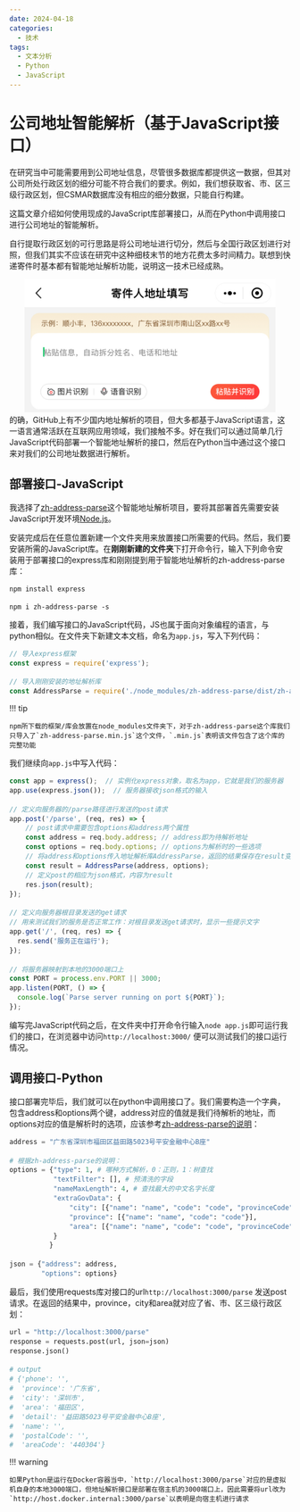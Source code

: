 ```yaml
---
date: 2024-04-18
categories:
  - 技术
tags:
  - 文本分析
  - Python
  - JavaScript
---
```


# 公司地址智能解析（基于JavaScript接口）
在研究当中可能需要用到公司地址信息，尽管很多数据库都提供这一数据，但其对公司所处行政区划的细分可能不符合我们的要求。例如，我们想获取省、市、区三级行政区划，但CSMAR数据库没有相应的细分数据，只能自行构建。

这篇文章介绍如何使用现成的JavaScript库部署接口，从而在Python中调用接口进行公司地址的智能解析。

<!-- more -->

自行提取行政区划的可行思路是将公司地址进行切分，然后与全国行政区划进行对照，但我们其实不应该在研究中这种细枝末节的地方花费太多时间精力。联想到快递寄件时基本都有智能地址解析功能，说明这一技术已经成熟。
<div style="text-align: center;">
<img src="/images/address_parse_app.jpg" width="450" >
</div>
的确，GitHub上有不少国内地址解析的项目，但大多都基于JavaScript语言，这一语言通常活跃在互联网应用领域，我们接触不多。好在我们可以通过简单几行JavaScript代码部署一个智能地址解析的接口，然后在Python当中通过这个接口来对我们的公司地址数据进行解析。

## 部署接口-JavaScript
我选择了<a href="https://github.com/ldwonday/zh-address-parse/tree/master" target="_blank">zh-address-parse</a>这个智能地址解析项目，要将其部署首先需要安装JavaScript开发环境<a href="https://nodejs.org/en/download" target="_blank">Node.js</a>。

安装完成后在任意位置新建一个文件夹用来放置接口所需要的代码。然后，我们要安装所需的JavaScript库。在**刚刚新建的文件夹**下打开命令行，输入下列命令安装用于部署接口的express库和刚刚提到用于智能地址解析的zh-address-parse库：
```shell
npm install express

npm i zh-address-parse -s
```

接着，我们编写接口的JavaScript代码，JS也属于面向对象编程的语言，与python相似。在文件夹下新建文本文档，命名为`app.js`，写入下列代码：
```javascript
// 导入express框架
const express = require('express');

// 导入刚刚安装的地址解析库
const AddressParse = require('./node_modules/zh-address-parse/dist/zh-address-parse.min.js')
```

!!! tip

    npm所下载的框架/库会放置在node_modules文件夹下，对于zh-address-parse这个库我们只导入了`zh-address-parse.min.js`这个文件，`.min.js`表明该文件包含了这个库的完整功能

我们继续向`app.js`中写入代码：
```javascript
const app = express();  // 实例化express对象，取名为app，它就是我们的服务器
app.use(express.json());  // 服务器接收json格式的输入

// 定义向服务器的/parse路径进行发送的post请求
app.post('/parse', (req, res) => {
    // post请求中需要包含options和address两个属性
    const address = req.body.address; // address即为待解析地址
    const options = req.body.options; // options为解析时的一些选项
    // 将address和options传入地址解析库AddressParse，返回的结果保存在result变量里
    const result = AddressParse(address, options);
    // 定义post的相应为json格式，内容为result
    res.json(result);
});

// 定义向服务器根目录发送的get请求
// 用来测试我们的服务是否正常工作：对根目录发送get请求时，显示一些提示文字
app.get('/', (req, res) => {
  res.send('服务正在运行');
});

// 将服务器映射到本地的3000端口上
const PORT = process.env.PORT || 3000;
app.listen(PORT, () => {
  console.log(`Parse server running on port ${PORT}`);
});
```

编写完JavaScript代码之后，在文件夹中打开命令行输入`node app.js`即可运行我们的接口，在浏览器中访问`http://localhost:3000/` 便可以测试我们的接口运行情况。

## 调用接口-Python
接口部署完毕后，我们就可以在python中调用接口了。我们需要构造一个字典，包含address和options两个键，address对应的值就是我们待解析的地址，而options对应的值是解析时的选项，应该参考<a href="https://github.com/ldwonday/zh-address-parse/tree/master?tab=readme-ov-file#usage" target="_blank">zh-address-parse的说明</a>：

```python
address = "广东省深圳市福田区益田路5023号平安金融中心B座"

# 根据zh-address-parse的说明：
options = {"type": 1, # 哪种方式解析，0：正则，1：树查找
           "textFilter": [], # 预清洗的字段
           "nameMaxLength": 4, # 查找最大的中文名字长度
           "extraGovData": {
               "city": [{"name": "name", "code": "code", "provinceCode": "provinceCode"}],
               "province": [{"name": "name", "code": "code"}],
               "area": [{"name": "name", "code": "code", "provinceCode": "provinceCode", "cityCode": "cityCode"}]
           }
          }

json = {"address": address,
        "options": options}
```

最后，我们使用requests库对接口的url`http://localhost:3000/parse` 发送post请求。在返回的结果中，province，city和area就对应了省、市、区三级行政区划：
```python
url = "http://localhost:3000/parse"
response = requests.post(url, json=json)
response.json()

# output
# {'phone': '',
#  'province': '广东省',
#  'city': '深圳市',
#  'area': '福田区',
#  'detail': '益田路5023号平安金融中心B座',
#  'name': '',
#  'postalCode': '',
#  'areaCode': '440304'}
```

!!! warning

    如果Python是运行在Docker容器当中，`http://localhost:3000/parse`对应的是虚拟机自身的本地3000端口，但地址解析接口是部署在宿主机的3000端口上，因此需要将url改为`http://host.docker.internal:3000/parse`以表明是向宿主机进行请求